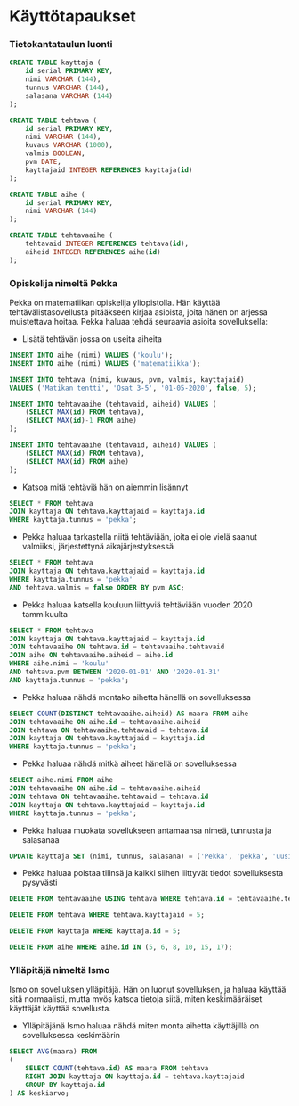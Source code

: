 # Käyttötapaukset

### Tietokantataulun luonti

```SQL
CREATE TABLE kayttaja (
    id serial PRIMARY KEY,
    nimi VARCHAR (144),
    tunnus VARCHAR (144),
    salasana VARCHAR (144)
);

CREATE TABLE tehtava (
    id serial PRIMARY KEY,
    nimi VARCHAR (144),
    kuvaus VARCHAR (1000),
    valmis BOOLEAN,
    pvm DATE,
    kayttajaid INTEGER REFERENCES kayttaja(id)
);

CREATE TABLE aihe (
    id serial PRIMARY KEY,
    nimi VARCHAR (144)
);

CREATE TABLE tehtavaaihe (
    tehtavaid INTEGER REFERENCES tehtava(id),
    aiheid INTEGER REFERENCES aihe(id)
);

```

### Opiskelija nimeltä Pekka

Pekka on matematiikan opiskelija yliopistolla. Hän käyttää tehtävälistasovellusta pitääkseen kirjaa asioista, joita hänen on arjessa muistettava hoitaa.
Pekka haluaa tehdä seuraavia asioita sovelluksella:

+ Lisätä tehtävän jossa on useita aiheita

```SQL
INSERT INTO aihe (nimi) VALUES ('koulu');
INSERT INTO aihe (nimi) VALUES ('matematiikka');

INSERT INTO tehtava (nimi, kuvaus, pvm, valmis, kayttajaid)
VALUES ('Matikan tentti', 'Osat 3-5', '01-05-2020', false, 5);

INSERT INTO tehtavaaihe (tehtavaid, aiheid) VALUES (
    (SELECT MAX(id) FROM tehtava),
    (SELECT MAX(id)-1 FROM aihe)
);

INSERT INTO tehtavaaihe (tehtavaid, aiheid) VALUES (
    (SELECT MAX(id) FROM tehtava),
    (SELECT MAX(id) FROM aihe)
);
```

+ Katsoa mitä tehtäviä hän on aiemmin lisännyt

```SQL
SELECT * FROM tehtava
JOIN kayttaja ON tehtava.kayttajaid = kayttaja.id
WHERE kayttaja.tunnus = 'pekka';
```

+ Pekka haluaa tarkastella niitä tehtäviään, joita ei ole vielä saanut valmiiksi, järjestettynä aikajärjestyksessä

```SQL
SELECT * FROM tehtava
JOIN kayttaja ON tehtava.kayttajaid = kayttaja.id
WHERE kayttaja.tunnus = 'pekka'
AND tehtava.valmis = false ORDER BY pvm ASC;
```


+ Pekka haluaa katsella kouluun liittyviä tehtäviään vuoden 2020 tammikuulta
```SQL
SELECT * FROM tehtava
JOIN kayttaja ON tehtava.kayttajaid = kayttaja.id
JOIN tehtavaaihe ON tehtava.id = tehtavaaihe.tehtavaid
JOIN aihe ON tehtavaaihe.aiheid = aihe.id
WHERE aihe.nimi = 'koulu'
AND tehtava.pvm BETWEEN '2020-01-01' AND '2020-01-31'
AND kayttaja.tunnus = 'pekka';

```

+ Pekka haluaa nähdä montako aihetta hänellä on sovelluksessa

```SQL
SELECT COUNT(DISTINCT tehtavaaihe.aiheid) AS maara FROM aihe
JOIN tehtavaaihe ON aihe.id = tehtavaaihe.aiheid
JOIN tehtava ON tehtavaaihe.tehtavaid = tehtava.id
JOIN kayttaja ON tehtava.kayttajaid = kayttaja.id
WHERE kayttaja.tunnus = 'pekka';
```

+ Pekka haluaa nähdä mitkä aiheet hänellä on sovelluksessa

```SQL
SELECT aihe.nimi FROM aihe
JOIN tehtavaaihe ON aihe.id = tehtavaaihe.aiheid
JOIN tehtava ON tehtavaaihe.tehtavaid = tehtava.id
JOIN kayttaja ON tehtava.kayttajaid = kayttaja.id
WHERE kayttaja.tunnus = 'pekka';

```

+ Pekka haluaa muokata sovellukseen antamaansa nimeä, tunnusta ja salasanaa

```SQL
UPDATE kayttaja SET (nimi, tunnus, salasana) = ('Pekka', 'pekka', 'uusiSalasana123');
```

+ Pekka haluaa poistaa tilinsä ja kaikki siihen liittyvät tiedot sovelluksesta pysyvästi

```SQL
DELETE FROM tehtavaaihe USING tehtava WHERE tehtava.id = tehtavaaihe.tehtavaid AND tehtava.kayttajaid = 5;

DELETE FROM tehtava WHERE tehtava.kayttajaid = 5;

DELETE FROM kayttaja WHERE kayttaja.id = 5;

DELETE FROM aihe WHERE aihe.id IN (5, 6, 8, 10, 15, 17);
```

### Ylläpitäjä nimeltä Ismo

Ismo on sovelluksen ylläpitäjä. Hän on luonut sovelluksen, ja haluaa käyttää sitä normaalisti, mutta myös katsoa tietoja siitä, miten keskimääräiset käyttäjät käyttää sovellusta.

+ Ylläpitäjänä Ismo haluaa nähdä miten monta aihetta käyttäjillä on sovelluksessa keskimäärin

```SQL
SELECT AVG(maara) FROM 
(
    SELECT COUNT(tehtava.id) AS maara FROM tehtava
    RIGHT JOIN kayttaja ON kayttaja.id = tehtava.kayttajaid
    GROUP BY kayttaja.id
) AS keskiarvo;
```
